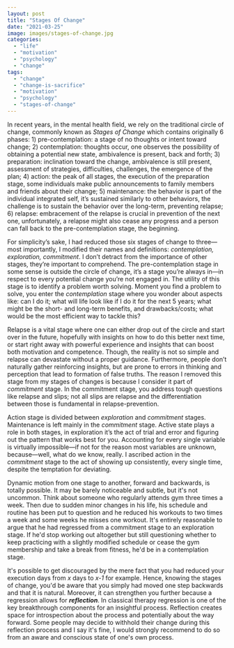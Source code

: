 ```yaml
---
layout: post
title: "Stages Of Change"
date: "2021-03-25"
image: images/stages-of-change.jpg
categories: 
  - "life"
  - "motivation"
  - "psychology"
  - "change"
tags: 
  - "change"
  - "change-is-sacrifice"
  - "motivation"
  - "psychology"
  - "stages-of-change"
---
```


In recent years, in the mental health field, we rely on the traditional circle of change, commonly known as _Stages of Change_ which contains originally 6 phases: 1) pre-contemplation: a stage of no thoughts or intent toward change; 2) contemplation: thoughts occur, one observes the possibility of obtaining a potential new state, ambivalence is present, back and forth; 3) preparation: inclination toward the change, ambivalence is still present, assessment of strategies, difficulties, challenges, the emergence of the plan; 4) action: the peak of all stages, the execution of the preparation stage, some individuals make public announcements to family members and friends about their change; 5) maintenance: the behavior is part of the individual integrated self, it’s sustained similarly to other behaviors, the challenge is to sustain the behavior over the long-term, preventing relapse; 6) relapse: embracement of the relapse is crucial in prevention of the next one, unfortunately, a relapse might also cease any progress and a person can fall back to the pre-contemplation stage, the beginning.

For simplicity’s sake, I had reduced those six stages of change to three—most importantly, I modified their names and definitions: _contemplation, exploration, commitment_. I don’t detract from the importance of other stages, they’re important to comprehend. The pre-contemplation stage in some sense is outside the circle of change, it’s a stage you’re always in—in respect to every potential change you’re not engaged in. The utility of this stage is to identify a problem worth solving. Moment you find a problem to solve, you enter the _contemplation_ stage where you wonder about aspects like: can I do it; what will life look like if I do it for the next 5 years; what might be the short- and long-term benefits, and drawbacks/costs; what would be the most efficient way to tackle this?


Relapse is a vital stage where one can either drop out of the circle and start over in the future, hopefully with insights on how to do this better next time, or start right away with powerful experience and insights that can boost both motivation and competence. Though, the reality is not so simple and relapse can devastate without a proper guidance. Furthermore, people don’t naturally gather reinforcing insights, but are prone to errors in thinking and perception that lead to formation of false truths. The reason I removed this stage from my stages of changes is because I consider it part of _commitment_ stage. In the commitment stage, you address tough questions like relapse and slips; not all slips are relapse and the differentiation between those is fundamental in relapse-prevention.

Action stage is divided between _exploration_ and _commitment_ stages. Maintenance is left mainly in the _commitment_ stage. Active state plays a role in both stages, in exploration it’s the act of trial and error and figuring out the pattern that works best for you. Accounting for every single variable is virtually impossible—if not for the reason most variables are unknown, because—well, what do we know, really. I ascribed action in the _commitment_ stage to the act of showing up consistently, every single time, despite the temptation for deviating.

Dynamic motion from one stage to another, forward and backwards, is totally possible. It may be barely noticeable and subtle, but it's not uncommon. Think about someone who regularly attends gym three times a week. Then due to sudden minor changes in his life, his schedule and routine has been put to question and he reduced his workouts to two times a week and some weeks he misses one workout. It's entirely reasonable to argue that he had regressed from a commitment stage to an exploration stage. If he'd stop working out altogether but still questioning whether to keep practicing with a slightly modified schedule or cease the gym membership and take a break from fitness, he'd be in a contemplation stage.

It's possible to get discouraged by the mere fact that you had reduced your execution days from _x_ days to _x-1_ for example. Hence, knowing the stages of change, you'd be aware that you simply had moved one step backwards and that it is natural. Moreover, it can strengthen you further because a regression allows for _**reflection**_. In classical therapy regression is one of the key breakthrough components for an insightful process. Reflection creates space for introspection about the process and potentially about the way forward. Some people may decide to withhold their change during this reflection process and I say it's fine, I would strongly recommend to do so from an aware and conscious state of one's own process.
